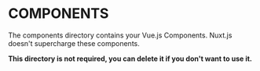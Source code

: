 # COMPONENTS

The components directory contains your Vue.js Components.
Nuxt.js doesn't supercharge these components.

**This directory is not required, you can delete it if you don't want to use it.**

